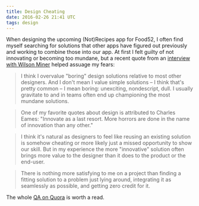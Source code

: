 ```yaml
---
title: Design Cheating
date: 2016-02-26 21:41 UTC
tags: design
---
```

When designing the upcoming (Not)Recipes app for Food52, I often find myself searching for solutions that other apps have figured out previously and working to combine those into our app. At first I felt guilty of not innovating or becoming too mundane, but a recent quote from an [interview with Wilson Miner](https://www.quora.com/profile/Wilson-Miner/session/95/?__snids__=1578084650&__nsrc__=4) helped assuage my fears:
> I think I overvalue "boring" design solutions relative to most other designers. And I don't mean I value simple solutions – I think that's pretty common – I mean boring: unexciting, nondescript, dull. I usually gravitate to and in teams often end up championing the most mundane solutions.

> One of my favorite quotes about design is attributed to Charles Eames: "Innovate as a last resort. More horrors are done in the name of innovation than any other."

> I think it's natural as designers to feel like reusing an existing solution is somehow cheating or more likely just a missed opportunity to show our skill. But in my experience the more "innovative" solution often brings more value to the designer than it does to the product or the end-user.

> There is nothing more satisfying to me on a project than finding a fitting solution to a problem just lying around, integrating it as seamlessly as possible, and getting zero credit for it.

The whole [QA on Quora](https://www.quora.com/profile/Wilson-Miner/session/95/?__snids__=1578084650&__nsrc__=4) is worth a read.

